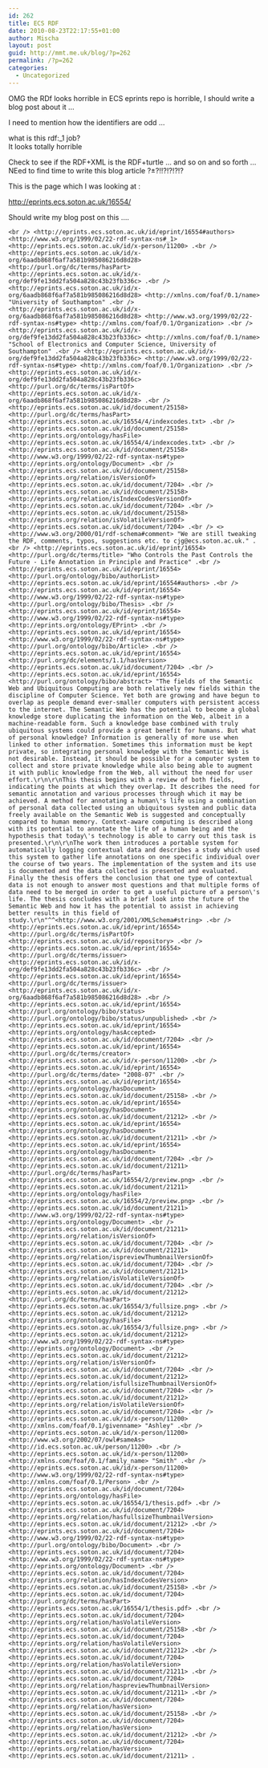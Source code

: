 ```yaml
---
id: 262
title: ECS RDF
date: 2010-08-23T22:17:55+01:00
author: Mischa
layout: post
guid: http://mmt.me.uk/blog/?p=262
permalink: /?p=262
categories:
  - Uncategorized
---
```

OMG the RDf looks horrible in ECS eprints repo is horrible, I should write a blog post about it &#8230;

I need to mention how the identifiers are odd &#8230;

what is this rdf:_1 job?  
It looks totally horrible

Check to see if the RDF+XML is the RDF+turtle &#8230; and so on and so forth &#8230; NEed to find time to write this blog article ?±?!!?!?!?!?

This is the page which I was looking at :

http://eprints.ecs.soton.ac.uk/16554/

Should write my blog post on this &#8230;.

`<br />
<http://eprints.ecs.soton.ac.uk/id/eprint/16554#authors> <http://www.w3.org/1999/02/22-rdf-syntax-ns#_1> <http://eprints.ecs.soton.ac.uk/id/x-person/11200> .<br />
<http://eprints.ecs.soton.ac.uk/id/x-org/6aadb868f6af7a581b985086216d8d28> <http://purl.org/dc/terms/hasPart> <http://eprints.ecs.soton.ac.uk/id/x-org/def9fe13dd2fa504a828c43b23fb336c> .<br />
<http://eprints.ecs.soton.ac.uk/id/x-org/6aadb868f6af7a581b985086216d8d28> <http://xmlns.com/foaf/0.1/name> "University of Southampton" .<br />
<http://eprints.ecs.soton.ac.uk/id/x-org/6aadb868f6af7a581b985086216d8d28> <http://www.w3.org/1999/02/22-rdf-syntax-ns#type> <http://xmlns.com/foaf/0.1/Organization> .<br />
<http://eprints.ecs.soton.ac.uk/id/x-org/def9fe13dd2fa504a828c43b23fb336c> <http://xmlns.com/foaf/0.1/name> "School of Electronics and Computer Science, University of Southampton" .<br />
<http://eprints.ecs.soton.ac.uk/id/x-org/def9fe13dd2fa504a828c43b23fb336c> <http://www.w3.org/1999/02/22-rdf-syntax-ns#type> <http://xmlns.com/foaf/0.1/Organization> .<br />
<http://eprints.ecs.soton.ac.uk/id/x-org/def9fe13dd2fa504a828c43b23fb336c> <http://purl.org/dc/terms/isPartOf> <http://eprints.ecs.soton.ac.uk/id/x-org/6aadb868f6af7a581b985086216d8d28> .<br />
<http://eprints.ecs.soton.ac.uk/id/document/25158> <http://purl.org/dc/terms/hasPart> <http://eprints.ecs.soton.ac.uk/16554/4/indexcodes.txt> .<br />
<http://eprints.ecs.soton.ac.uk/id/document/25158> <http://eprints.org/ontology/hasFile> <http://eprints.ecs.soton.ac.uk/16554/4/indexcodes.txt> .<br />
<http://eprints.ecs.soton.ac.uk/id/document/25158> <http://www.w3.org/1999/02/22-rdf-syntax-ns#type> <http://eprints.org/ontology/Document> .<br />
<http://eprints.ecs.soton.ac.uk/id/document/25158> <http://eprints.org/relation/isVersionOf> <http://eprints.ecs.soton.ac.uk/id/document/7204> .<br />
<http://eprints.ecs.soton.ac.uk/id/document/25158> <http://eprints.org/relation/isIndexCodesVersionOf> <http://eprints.ecs.soton.ac.uk/id/document/7204> .<br />
<http://eprints.ecs.soton.ac.uk/id/document/25158> <http://eprints.org/relation/isVolatileVersionOf> <http://eprints.ecs.soton.ac.uk/id/document/7204> .<br />
<> <http://www.w3.org/2000/01/rdf-schema#comment> "We are still tweaking the RDF, comments, typos, suggestions etc. to cjg@ecs.soton.ac.uk." .<br />
<http://eprints.ecs.soton.ac.uk/id/eprint/16554> <http://purl.org/dc/terms/title> "Who Controls the Past Controls the Future - Life Annotation in Principle and Practice" .<br />
<http://eprints.ecs.soton.ac.uk/id/eprint/16554> <http://purl.org/ontology/bibo/authorList> <http://eprints.ecs.soton.ac.uk/id/eprint/16554#authors> .<br />
<http://eprints.ecs.soton.ac.uk/id/eprint/16554> <http://www.w3.org/1999/02/22-rdf-syntax-ns#type> <http://purl.org/ontology/bibo/Thesis> .<br />
<http://eprints.ecs.soton.ac.uk/id/eprint/16554> <http://www.w3.org/1999/02/22-rdf-syntax-ns#type> <http://eprints.org/ontology/EPrint> .<br />
<http://eprints.ecs.soton.ac.uk/id/eprint/16554> <http://www.w3.org/1999/02/22-rdf-syntax-ns#type> <http://purl.org/ontology/bibo/Article> .<br />
<http://eprints.ecs.soton.ac.uk/id/eprint/16554> <http://purl.org/dc/elements/1.1/hasVersion> <http://eprints.ecs.soton.ac.uk/id/document/7204> .<br />
<http://eprints.ecs.soton.ac.uk/id/eprint/16554> <http://purl.org/ontology/bibo/abstract> "The fields of the Semantic Web and Ubiquitous Computing are both relatively new fields within the discipline of Computer Science. Yet both are growing and have begun to overlap as people demand ever-smaller computers with persistent access to the internet. The Semantic Web has the potential to become a global knowledge store duplicating the information on the Web, albeit in a machine-readable form. Such a knowledge base combined with truly ubiquitous systems could provide a great benefit for humans. But what of personal knowledge? Information is generally of more use when linked to other information. Sometimes this information must be kept private, so integrating personal knowledge with the Semantic Web is not desirable. Instead, it should be possible for a computer system to collect and store private knowledge while also being able to augment it with public knowledge from the Web, all without the need for user effort.\r\n\r\nThis thesis begins with a review of both fields, indicating the points at which they overlap. It describes the need for semantic annotation and various processes through which it may be achieved. A method for annotating a human\'s life using a combination of personal data collected using an ubiquitous system and public data freely available on the Semantic Web is suggested and conceptually compared to human memory. Context-aware computing is described along with its potential to annotate the life of a human being and the hypothesis that today\'s technology is able to carry out this task is presented.\r\n\r\nThe work then introduces a portable system for automatically logging contextual data and describes a study which used this system to gather life annotations on one specific individual over the course of two years. The implementation of the system and its use is documented and the data collected is presented and evaluated. Finally the thesis offers the conclusion that one type of contextual data is not enough to answer most questions and that multiple forms of data need to be merged in order to get a useful picture of a person\'s life. The thesis concludes with a brief look into the future of the Semantic Web and how it has the potential to assist in achieving better results in this field of study.\r\n"^^<http://www.w3.org/2001/XMLSchema#string> .<br />
<http://eprints.ecs.soton.ac.uk/id/eprint/16554> <http://purl.org/dc/terms/isPartOf> <http://eprints.ecs.soton.ac.uk/id/repository> .<br />
<http://eprints.ecs.soton.ac.uk/id/eprint/16554> <http://purl.org/dc/terms/issuer> <http://eprints.ecs.soton.ac.uk/id/x-org/def9fe13dd2fa504a828c43b23fb336c> .<br />
<http://eprints.ecs.soton.ac.uk/id/eprint/16554> <http://purl.org/dc/terms/issuer> <http://eprints.ecs.soton.ac.uk/id/x-org/6aadb868f6af7a581b985086216d8d28> .<br />
<http://eprints.ecs.soton.ac.uk/id/eprint/16554> <http://purl.org/ontology/bibo/status> <http://purl.org/ontology/bibo/status/unpublished> .<br />
<http://eprints.ecs.soton.ac.uk/id/eprint/16554> <http://eprints.org/ontology/hasAccepted> <http://eprints.ecs.soton.ac.uk/id/document/7204> .<br />
<http://eprints.ecs.soton.ac.uk/id/eprint/16554> <http://purl.org/dc/terms/creator> <http://eprints.ecs.soton.ac.uk/id/x-person/11200> .<br />
<http://eprints.ecs.soton.ac.uk/id/eprint/16554> <http://purl.org/dc/terms/date> "2008-07" .<br />
<http://eprints.ecs.soton.ac.uk/id/eprint/16554> <http://eprints.org/ontology/hasDocument> <http://eprints.ecs.soton.ac.uk/id/document/25158> .<br />
<http://eprints.ecs.soton.ac.uk/id/eprint/16554> <http://eprints.org/ontology/hasDocument> <http://eprints.ecs.soton.ac.uk/id/document/21212> .<br />
<http://eprints.ecs.soton.ac.uk/id/eprint/16554> <http://eprints.org/ontology/hasDocument> <http://eprints.ecs.soton.ac.uk/id/document/21211> .<br />
<http://eprints.ecs.soton.ac.uk/id/eprint/16554> <http://eprints.org/ontology/hasDocument> <http://eprints.ecs.soton.ac.uk/id/document/7204> .<br />
<http://eprints.ecs.soton.ac.uk/id/document/21211> <http://purl.org/dc/terms/hasPart> <http://eprints.ecs.soton.ac.uk/16554/2/preview.png> .<br />
<http://eprints.ecs.soton.ac.uk/id/document/21211> <http://eprints.org/ontology/hasFile> <http://eprints.ecs.soton.ac.uk/16554/2/preview.png> .<br />
<http://eprints.ecs.soton.ac.uk/id/document/21211> <http://www.w3.org/1999/02/22-rdf-syntax-ns#type> <http://eprints.org/ontology/Document> .<br />
<http://eprints.ecs.soton.ac.uk/id/document/21211> <http://eprints.org/relation/isVersionOf> <http://eprints.ecs.soton.ac.uk/id/document/7204> .<br />
<http://eprints.ecs.soton.ac.uk/id/document/21211> <http://eprints.org/relation/ispreviewThumbnailVersionOf> <http://eprints.ecs.soton.ac.uk/id/document/7204> .<br />
<http://eprints.ecs.soton.ac.uk/id/document/21211> <http://eprints.org/relation/isVolatileVersionOf> <http://eprints.ecs.soton.ac.uk/id/document/7204> .<br />
<http://eprints.ecs.soton.ac.uk/id/document/21212> <http://purl.org/dc/terms/hasPart> <http://eprints.ecs.soton.ac.uk/16554/3/fullsize.png> .<br />
<http://eprints.ecs.soton.ac.uk/id/document/21212> <http://eprints.org/ontology/hasFile> <http://eprints.ecs.soton.ac.uk/16554/3/fullsize.png> .<br />
<http://eprints.ecs.soton.ac.uk/id/document/21212> <http://www.w3.org/1999/02/22-rdf-syntax-ns#type> <http://eprints.org/ontology/Document> .<br />
<http://eprints.ecs.soton.ac.uk/id/document/21212> <http://eprints.org/relation/isVersionOf> <http://eprints.ecs.soton.ac.uk/id/document/7204> .<br />
<http://eprints.ecs.soton.ac.uk/id/document/21212> <http://eprints.org/relation/isfullsizeThumbnailVersionOf> <http://eprints.ecs.soton.ac.uk/id/document/7204> .<br />
<http://eprints.ecs.soton.ac.uk/id/document/21212> <http://eprints.org/relation/isVolatileVersionOf> <http://eprints.ecs.soton.ac.uk/id/document/7204> .<br />
<http://eprints.ecs.soton.ac.uk/id/x-person/11200> <http://xmlns.com/foaf/0.1/givenname> "Ashley" .<br />
<http://eprints.ecs.soton.ac.uk/id/x-person/11200> <http://www.w3.org/2002/07/owl#sameAs> <http://id.ecs.soton.ac.uk/person/11200> .<br />
<http://eprints.ecs.soton.ac.uk/id/x-person/11200> <http://xmlns.com/foaf/0.1/family_name> "Smith" .<br />
<http://eprints.ecs.soton.ac.uk/id/x-person/11200> <http://www.w3.org/1999/02/22-rdf-syntax-ns#type> <http://xmlns.com/foaf/0.1/Person> .<br />
<http://eprints.ecs.soton.ac.uk/id/document/7204> <http://eprints.org/ontology/hasFile> <http://eprints.ecs.soton.ac.uk/16554/1/thesis.pdf> .<br />
<http://eprints.ecs.soton.ac.uk/id/document/7204> <http://eprints.org/relation/hasfullsizeThumbnailVersion> <http://eprints.ecs.soton.ac.uk/id/document/21212> .<br />
<http://eprints.ecs.soton.ac.uk/id/document/7204> <http://www.w3.org/1999/02/22-rdf-syntax-ns#type> <http://purl.org/ontology/bibo/Document> .<br />
<http://eprints.ecs.soton.ac.uk/id/document/7204> <http://www.w3.org/1999/02/22-rdf-syntax-ns#type> <http://eprints.org/ontology/Document> .<br />
<http://eprints.ecs.soton.ac.uk/id/document/7204> <http://eprints.org/relation/hasIndexCodesVersion> <http://eprints.ecs.soton.ac.uk/id/document/25158> .<br />
<http://eprints.ecs.soton.ac.uk/id/document/7204> <http://purl.org/dc/terms/hasPart> <http://eprints.ecs.soton.ac.uk/16554/1/thesis.pdf> .<br />
<http://eprints.ecs.soton.ac.uk/id/document/7204> <http://eprints.org/relation/hasVolatileVersion> <http://eprints.ecs.soton.ac.uk/id/document/25158> .<br />
<http://eprints.ecs.soton.ac.uk/id/document/7204> <http://eprints.org/relation/hasVolatileVersion> <http://eprints.ecs.soton.ac.uk/id/document/21212> .<br />
<http://eprints.ecs.soton.ac.uk/id/document/7204> <http://eprints.org/relation/hasVolatileVersion> <http://eprints.ecs.soton.ac.uk/id/document/21211> .<br />
<http://eprints.ecs.soton.ac.uk/id/document/7204> <http://eprints.org/relation/haspreviewThumbnailVersion> <http://eprints.ecs.soton.ac.uk/id/document/21211> .<br />
<http://eprints.ecs.soton.ac.uk/id/document/7204> <http://eprints.org/relation/hasVersion> <http://eprints.ecs.soton.ac.uk/id/document/25158> .<br />
<http://eprints.ecs.soton.ac.uk/id/document/7204> <http://eprints.org/relation/hasVersion> <http://eprints.ecs.soton.ac.uk/id/document/21212> .<br />
<http://eprints.ecs.soton.ac.uk/id/document/7204> <http://eprints.org/relation/hasVersion> <http://eprints.ecs.soton.ac.uk/id/document/21211> .`